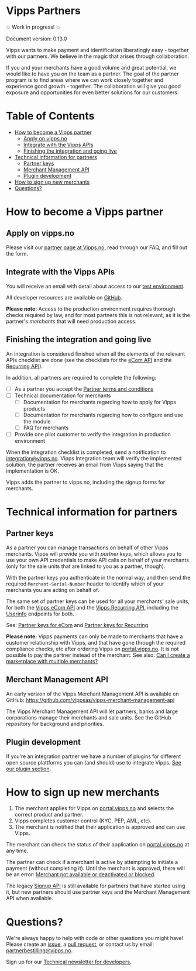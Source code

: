 # Vipps Partners

💥 Work in progress! 💥

Document version: 0.13.0

Vipps wants to make payment and identification liberatingly easy - together with our partners. We believe in the magic that arises through collaboration.

If you and your merchants have a good volume and great potential, we would like to have you on the team as a partner. The goal of the partner program is to find areas where we can work closely together and experience good growth - together. The collaboration will give you good exposure and opportunities for even better solutions for our customers.

# Table of Contents

- [How to become a Vipps partner](#how-to-become-a-vipps-partner)
  * [Apply on vipps.no](#apply-on-vippsno)
  * [Integrate with the Vipps APIs](#integrate-with-the-vipps-apis)
  * [Finishing the integration and going live](#finishing-the-integration-and-going-live)
- [Technical information for partners](#technical-information-for-partners)
  * [Partner keys](#partner-keys)
  * [Merchant Management API](#merchant-management-api)
  * [Plugin development](#plugin-development)
- [How to sign up new merchants](#how-to-sign-up-new-merchants)
- [Questions?](#questions-)

# How to become a Vipps partner

## Apply on vipps.no

Please visit our
[partner page at Vipps.no]( https://vipps.no/developer/bli-partner/),
read through our FAQ, and fill out the form.

## Integrate with the Vipps APIs

You will receive an email with detail about access to our
[test environment](https://github.com/vippsas/vipps-developers/blob/master/vipps-test-environment.md).

All developer resources are available on
[GitHub](https://github.com/vippsas/vipps-developers).

**Please note:** Access to the production environment requires thorough
checks required by law, and for most partners this is not relevant, as
it is the partner's _merchants_ that will need production access.

## Finishing the integration and going live

An integration is considered finished when all the elements of the
relevant APIs checklist are done (see the checklists for the
[eCom API](https://github.com/vippsas/vipps-ecom-api/blob/master/vipps-ecom-api-checklist.md)
and the
[Recurring API](https://github.com/vippsas/vipps-recurring-api/blob/master/vipps-recurring-api-checklist.md)).

In addition, all partners are required to complete the following:
- [ ] As a partner you accept the [Partner terms and conditions](https://github.com/vippsas/vipps-partner/blob/main/partnerterms.md)
- [ ] Technical documentation for merchants
     - [ ] Documentation for merchants regarding how to apply for Vipps products
     - [ ] Documentation for merchants regarding how to configure and use the module
     - [ ] FAQ for merchants
- [ ] Provide one pilot customer to verify the integration in production environment

When the integration checklist is completed, send a notification to integration@vipps.no.
Vipps Integration team will verify the implemented solution, the partner receives an email from Vipps saying that the implementation is OK.

Vipps adds the partner to vipps.no, including the signup forms for merchants.

# Technical information for partners

## Partner keys

As a partner you can manage transactions on behalf of other Vipps merchants.
Vipps will provide you with _partner keys_, which allows you to use your own API credentials to
make API calls on behalf of your merchants (only for the sale units that are linked to you as a partner, though).

With the partner keys you authenticate in the normal way, and then send
the required `Merchant-Serial-Number` header to identify which of your merchants you are
acting on behalf of.

The same set of partner keys can be used for all your merchants' sale units, for both the
[Vipps eCom API](https://github.com/vippsas/vipps-ecom-api)
and the
[Vipps Recurring API](https://github.com/vippsas/vipps-recurring-api),
including the
[Userinfo](#use-userinfo)
endpoints for both.

See:
[Partner keys for eCom](https://github.com/vippsas/vipps-ecom-api/blob/master/vipps-ecom-api.md#partner-keys)
and
[Partner keys for Recurring](https://github.com/vippsas/vipps-recurring-api/blob/master/vipps-recurring-api.md#partner-keys)

**Please note:** Vipps payments can only be made to merchants that have a customer relationship with Vipps,
and that have gone through the required compliance checks, etc after ordering Vipps on
[portal.vipps.no](https://portal.vipps.no).
It is not possible to pay the partner instead of the merchant. See also:
[Can I create a marketplace with multiple merchants?](https://github.com/vippsas/vipps-ecom-api/blob/master/vipps-ecom-api-faq.md#can-i-create-a-marketplace-with-multiple-merchants)

## Merchant Management API

An early version of the Vipps Merchant Management API is available on GitHub:
https://github.com/vippsas/vipps-merchant-management-api

The Vipps Merchant Management API will let partners, banks and large corporations
manage their merchants and sale units. See the GitHub repository for
background and priorities.

## Plugin development

If you’re an integration partner we have a number of plugins for different open
source plattforms you can (and should) use to integrate Vipps.
[See our plugin section](https://github.com/vippsas/vipps-plugins).

# How to sign up new merchants

1. The merchant applies for Vipps on
   [portal.vipps.no](https://portal.vipps.no)
   and selects the correct product and partner.
2. Vipps completes customer control (KYC, PEP, AML, etc).
3. The merchant is notified that their application is approved and can use Vipps.

The merchant can check the status of their application on
[portal.vipps.no](https://portal.vipps.no)
at any time.

The partner can check if a merchant is active by attempting to initiate a
payment (without completing it). Until the merchant is approved, there will be
an error:
[Merchant not available or deactivated or blocked](https://github.com/vippsas/vipps-ecom-api/blob/master/vipps-ecom-api-faq.md#why-do-i-get-errorcode-37-merchant-not-available-or-deactivated-or-blocked).

The legacy [Signup API](https://github.com/vippsas/vipps-signup-api)
is still available for partners that have started using it, but new partners
should use partner keys and the Merchant Management API when available.

# Questions?

We're always happy to help with code or other questions you might have!
Please create an [issue](https://github.com/vippsas/vipps-developers/issues),
a [pull request](https://github.com/vippsas/vipps-developers/pulls),
or contact us by email: partnerbestilling@vipps.no.

Sign up for our [Technical newsletter for developers](https://github.com/vippsas/vipps-developers/tree/master/newsletters).
